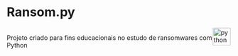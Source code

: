 # Ransom.py

<div style="display: flex; alignItens: center; justifyContent: center; flexDirection: column;"><br>
    <p>Projeto criado para fins educacionais no estudo de ransomwares com Python </p>
    <img align="center" alt="python" height="40" width="40"  src="https://cdn.jsdelivr.net/gh/devicons/devicon/icons/python/python-original-wordmark.svg" />
</div>     
